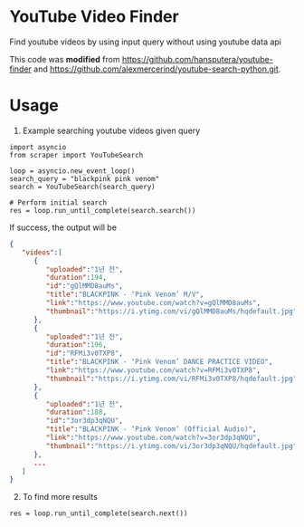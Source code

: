 # YouTube Video Finder
Find youtube videos by using input query without using youtube data api

This code was **modified** from https://github.com/hansputera/youtube-finder and https://github.com/alexmercerind/youtube-search-python.git.


# Usage
1. Example searching youtube videos given query
```
import asyncio
from scraper import YouTubeSearch

loop = asyncio.new_event_loop()
search_query = "blackpink pink venom"
search = YouTubeSearch(search_query)

# Perform initial search
res = loop.run_until_complete(search.search())
```
If success, the output will be

```json
{
   "videos":[
      {
         "uploaded":"1년 전",
         "duration":194,
         "id":"gQlMMD8auMs",
         "title":"BLACKPINK - ‘Pink Venom’ M/V",
         "link":"https://www.youtube.com/watch?v=gQlMMD8auMs",
         "thumbnail":"https://i.ytimg.com/vi/gQlMMD8auMs/hqdefault.jpg"
      },
      {
         "uploaded":"1년 전",
         "duration":196,
         "id":"RFMi3v0TXP8",
         "title":"BLACKPINK - ‘Pink Venom’ DANCE PRACTICE VIDEO",
         "link":"https://www.youtube.com/watch?v=RFMi3v0TXP8",
         "thumbnail":"https://i.ytimg.com/vi/RFMi3v0TXP8/hqdefault.jpg"
      },
      {
         "uploaded":"1년 전",
         "duration":188,
         "id":"3or3dp3qNQU",
         "title":"BLACKPINK - ‘Pink Venom’ (Official Audio)",
         "link":"https://www.youtube.com/watch?v=3or3dp3qNQU",
         "thumbnail":"https://i.ytimg.com/vi/3or3dp3qNQU/hqdefault.jpg"
      },
      ...
   ]
}
```

2. To find more results
```
res = loop.run_until_complete(search.next())

```
